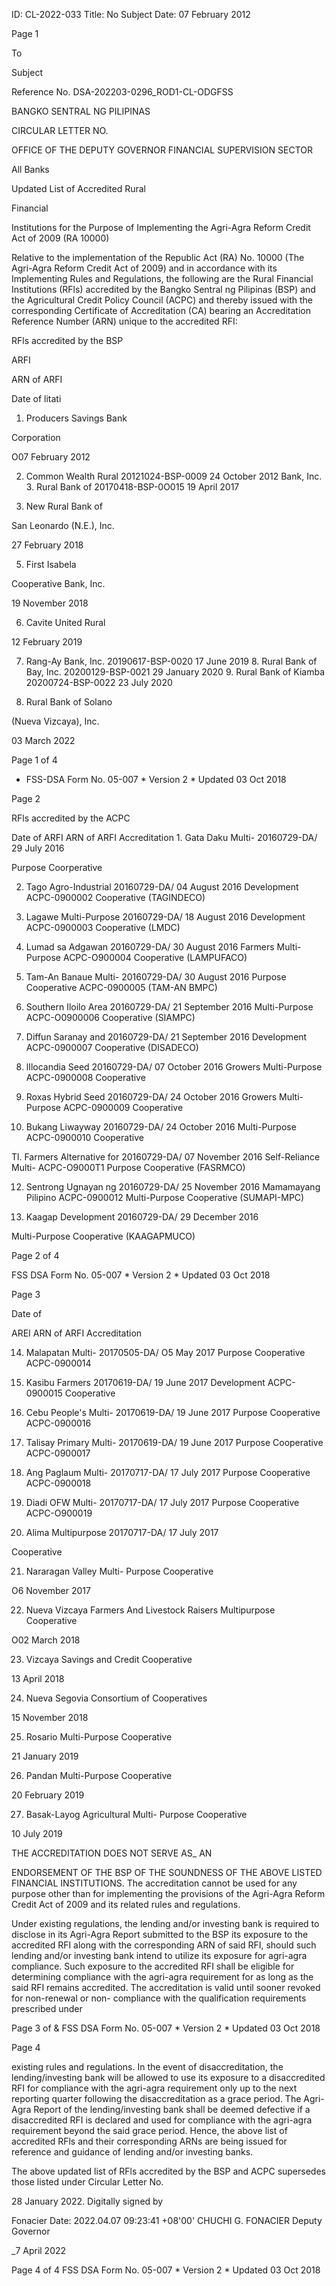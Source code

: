 ID: CL-2022-033
Title: No Subject
Date: 07 February 2012

Page 1

To

Subject

Reference No. DSA-202203-0296_ROD1-CL-ODGFSS

BANGKO SENTRAL NG PILIPINAS

CIRCULAR LETTER NO.

OFFICE OF THE DEPUTY GOVERNOR FINANCIAL SUPERVISION SECTOR

All Banks

Updated List of Accredited Rural

Financial

Institutions for the Purpose of Implementing the Agri-Agra Reform Credit Act of 2009 (RA 10000)

Relative to the implementation of the Republic Act (RA) No. 10000 (The Agri-Agra Reform Credit Act of 2009) and in accordance with its Implementing Rules and Regulations, the following are the Rural Financial Institutions (RFls) accredited by the Bangko Sentral ng Pilipinas (BSP) and the Agricultural Credit Policy Council (ACPC) and thereby issued with the corresponding Certificate of Accreditation (CA) bearing an Accreditation Reference Number (ARN) unique to the accredited RFI:

RFls accredited by the BSP

ARFI

ARN of ARFI

Date of litati

1. Producers Savings Bank

Corporation

O07 February 2012

2. Common Wealth Rural 20121024-BSP-0009 24 October 2012 Bank, Inc. 3. Rural Bank of 20170418-BSP-0O015 19 April 2017

4. New Rural Bank of

San Leonardo (N.E.), Inc.

27 February 2018

5. First Isabela

Cooperative Bank, Inc.

19 November 2018

6. Cavite United Rural

12 February 2019

7. Rang-Ay Bank, Inc. 20190617-BSP-0020 17 June 2019 8. Rural Bank of Bay, Inc. 20200129-BSP-0021 29 January 2020 9. Rural Bank of Kiamba 20200724-BSP-0022 23 July 2020

10. Rural Bank of Solano

(Nueva Vizcaya), Inc.

03 March 2022

Page 1 of 4

- FSS-DSA Form No. 05-007 * Version 2 * Updated 03 Oct 2018

Page 2

RFls accredited by the ACPC

Date of ARFI ARN of ARFI Accreditation 1. Gata Daku Multi- 20160729-DA/ 29 July 2016

Purpose Coorperative

2. Tago Agro-Industrial 20160729-DA/ 04 August 2016 Development ACPC-0900002 Cooperative (TAGINDECO)

3. Lagawe Multi-Purpose 20160729-DA/ 18 August 2016 Development ACPC-0900003 Cooperative (LMDC)

4. Lumad sa Adgawan 20160729-DA/ 30 August 2016 Farmers Multi-Purpose ACPC-O900004 Cooperative (LAMPUFACO)

5. Tam-An Banaue Multi- 20160729-DA/ 30 August 2016 Purpose Cooperative ACPC-0900005 (TAM-AN BMPC)

6. Southern Iloilo Area 20160729-DA/ 21 September 2016 Multi-Purpose ACPC-O0900006 Cooperative (SIAMPC)

7. Diffun Saranay and 20160729-DA/ 21 September 2016 Development ACPC-0900007 Cooperative (DISADECO)

8. lIlocandia Seed 20160729-DA/ 07 October 2016 Growers Multi-Purpose ACPC-0900008 Cooperative

9. Roxas Hybrid Seed 20160729-DA/ 24 October 2016 Growers Multi-Purpose ACPC-0900009 Cooperative

10. Bukang Liwayway 20160729-DA/ 24 October 2016 Multi-Purpose ACPC-0900010 Cooperative

Tl. Farmers Alternative for 20160729-DA/ 07 November 2016 Self-Reliance Multi- ACPC-O9000T1 Purpose Cooperative (FASRMCO)

12. Sentrong Ugnayan ng 20160729-DA/ 25 November 2016 Mamamayang Pilipino ACPC-0900012 Multi-Purpose Cooperative (SUMAPI-MPC)

13. Kaagap Development 20160729-DA/ 29 December 2016

Multi-Purpose Cooperative (KAAGAPMUCO)

Page 2 of 4

FSS DSA Form No. 05-007 * Version 2 * Updated 03 Oct 2018

Page 3

Date of

AREI ARN of ARFI Accreditation

14. Malapatan Multi- 20170505-DA/ O5 May 2017 Purpose Cooperative ACPC-0900014

15. Kasibu Farmers 20170619-DA/ 19 June 2017 Development ACPC-0900015 Cooperative

16. Cebu People's Multi- 20170619-DA/ 19 June 2017 Purpose Cooperative ACPC-0900016

17. Talisay Primary Multi- 20170619-DA/ 19 June 2017 Purpose Cooperative ACPC-0900017

18. Ang Paglaum Multi- 20170717-DA/ 17 July 2017 Purpose Cooperative ACPC-0900018

19. Diadi OFW Multi- 20170717-DA/ 17 July 2017 Purpose Cooperative ACPC-O900019

20. Alima Multipurpose 20170717-DA/ 17 July 2017

Cooperative

21. Nararagan Valley Multi- Purpose Cooperative

O6 November 2017

22. Nueva Vizcaya Farmers And Livestock Raisers Multipurpose Cooperative

O02 March 2018

23. Vizcaya Savings and Credit Cooperative

13 April 2018

24. Nueva Segovia Consortium of Cooperatives

15 November 2018

25. Rosario Multi-Purpose Cooperative

21 January 2019

26. Pandan Multi-Purpose Cooperative

20 February 2019

27. Basak-Layog Agricultural Multi- Purpose Cooperative

10 July 2019

THE ACCREDITATION DOES NOT SERVE AS_ AN

ENDORSEMENT OF THE BSP OF THE SOUNDNESS OF THE ABOVE LISTED FINANCIAL INSTITUTIONS. The accreditation cannot be used for any purpose other than for implementing the provisions of the Agri-Agra Reform Credit Act of 2009 and its related rules and regulations.

Under existing regulations, the lending and/or investing bank is required to disclose in its Agri-Agra Report submitted to the BSP its exposure to the accredited RFI along with the corresponding ARN of said RFI, should such lending and/or investing bank intend to utilize its exposure for agri-agra compliance. Such exposure to the accredited RFI shall be eligible for determining compliance with the agri-agra requirement for as long as the said RFI remains accredited. The accreditation is valid until sooner revoked for non-renewal or non- compliance with the qualification requirements prescribed under

Page 3 of & FSS DSA Form No. 05-007 * Version 2 * Updated 03 Oct 2018

Page 4

existing rules and regulations. In the event of disaccreditation, the lending/investing bank will be allowed to use its exposure to a disaccredited RFI for compliance with the agri-agra requirement only up to the next reporting quarter following the disaccreditation as a grace period. The Agri-Agra Report of the lending/investing bank shall be deemed defective if a disaccredited RFI is declared and used for compliance with the agri-agra requirement beyond the said grace period. Hence, the above list of accredited RFls and their corresponding ARNs are being issued for reference and guidance of lending and/or investing banks.

The above updated list of RFls accredited by the BSP and ACPC supersedes those listed under Circular Letter No.

28 January 2022. Digitally signed by

Fonacier Date: 2022.04.07 09:23:41 +08'00' CHUCHI G. FONACIER Deputy Governor

_7 April 2022

Page 4 of 4 FSS DSA Form No. 05-007 * Version 2 * Updated 03 Oct 2018